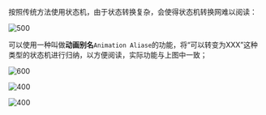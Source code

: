 按照传统方法使用状态机，由于状态转换复杂，会使得状态机转换网难以阅读：

![500](https://pic-1315225359.cos.ap-shanghai.myqcloud.com/20240310201010.png)

可以使用一种叫做**动画别名**`Animation Aliase`的功能，将“可以转变为XXX”这种类型的状态机进行归纳，以方便阅读，实际功能与上图中一致；

![600](https://pic-1315225359.cos.ap-shanghai.myqcloud.com/20240310201142.png)

![400](https://pic-1315225359.cos.ap-shanghai.myqcloud.com/20240310201238.png)

![400](https://pic-1315225359.cos.ap-shanghai.myqcloud.com/20240310201304.png)


